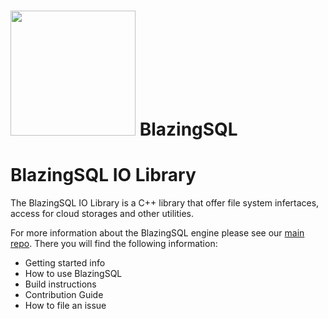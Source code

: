 # <div align="left"><img src="img/blazingSQL.png" width="200px"/>&nbsp;BlazingSQL</div>

# BlazingSQL IO Library

The BlazingSQL IO Library is a C++ library that offer file system infertaces, access for cloud storages and other utilities.

For more information about the BlazingSQL engine please see our [main repo](https://github.com/BlazingDB/blazingsql). There you will find the following information:
- Getting started info
- How to use BlazingSQL
- Build instructions
- Contribution Guide
- How to file an issue

